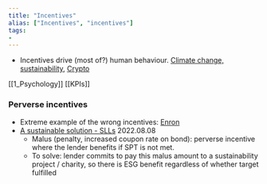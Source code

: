```yaml
---
title: "Incentives"
alias: ["Incentives", "incentives"]
tags:
- 
---
```


- Incentives drive (most of?) human behaviour. [Climate change, sustainability](notes/Climate%20change,%20sustainability.md), [Crypto](notes/Crypto.md)

[[1_Psychology]]
[[KPIs]]
### Perverse incentives 
- Extreme example of the wrong incentives: [Enron](notes/The%20Smartest%20Guys%20in%20the%20Room.md)
- [A sustainable solution - SLLs](notes/A_A%20sustainable%20solution%20-%20SLLs.md) 2022.08.08 
	- Malus (penalty, increased coupon rate on bond): perverse incentive where the lender benefits if SPT is not met.
	- To solve: lender commits to pay this malus amount to a sustainability project / charity, so there is ESG benefit regardless of whether target fulfilled 